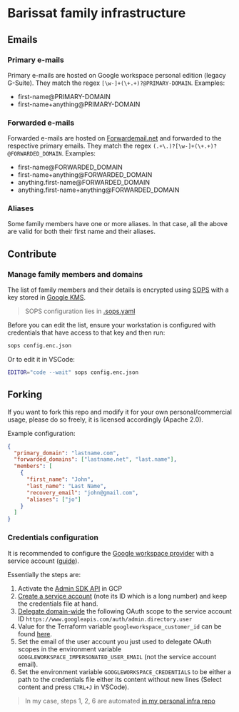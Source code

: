 # Barissat family infrastructure

## Emails

### Primary e-mails

Primary e-mails are hosted on Google workspace personal edition (legacy G-Suite). They match the regex `[\w-]+(\+.+)?@PRIMARY-DOMAIN`. Examples:

- first-name@PRIMARY-DOMAIN
- first-name+anything@PRIMARY-DOMAIN

### Forwarded e-mails

Forwarded e-mails are hosted on [Forwardemail.net](https://forwardemail.net) and forwarded to the respective primary emails. They match the regex `(.+\.)?[\w-]+(\+.+)?@FORWARDED_DOMAIN`. Examples:

- first-name@FORWARDED_DOMAIN
- first-name+anything@FORWARDED_DOMAIN
- anything.first-name@FORWARDED_DOMAIN
- anything.first-name+anything@FORWARDED_DOMAIN

### Aliases

Some family members have one or more aliases. In that case, all the above are valid for both their first name and their aliases.

## Contribute

### Manage family members and domains

The list of family members and their details is encrypted using [SOPS](https://github.com/mozilla/sops) with a key stored in [Google KMS](https://cloud.google.com/security-key-management).

> SOPS configuration lies in [.sops.yaml](.sops.yaml)

Before you can edit the list, ensure your workstation is configured with credentials that have access to that key and then run:

```sh
sops config.enc.json
```

Or to edit it in VSCode:

```sh
EDITOR="code --wait" sops config.enc.json
```

## Forking

If you want to fork this repo and modify it for your own personal/commercial usage, please do so freely, it is licensed accordingly (Apache 2.0).

Example configuration:

```json
{
  "primary_domain": "lastname.com",
  "forwarded_domains": ["lastname.net", "last.name"],
  "members": [
    {
      "first_name": "John",
      "last_name": "Last Name",
      "recovery_email": "john@gmail.com",
      "aliases": ["jo"]
    }
  ]
}
```

### Credentials configuration

It is recommended to configure the [Google workspace provider](https://registry.terraform.io/providers/hashicorp/googleworkspace/latest/docs) with a service account ([guide](https://developers.google.com/admin-sdk/directory/v1/guides/delegation#create_the_service_account_and_credentials)).

Essentially the steps are:

1. Activate the [Admin SDK API](https://console.developers.google.com/apis/api/admin.googleapis.com/overview) in GCP
2. [Create a service account](https://console.cloud.google.com/iam-admin/serviceaccounts) (note its ID which is a long number) and keep the credentials file at hand.
3. [Delegate domain-wide](https://admin.google.com/ac/owl/domainwidedelegation) the following OAuth scope to the service account ID `https://www.googleapis.com/auth/admin.directory.user`
4. Value for the Terraform variable `googleworkspace_customer_id` can be found [here](https://admin.google.com/ac/accountsettings/profile).
5. Set the email of the user account you just used to delegate OAuth scopes in the environment variable `GOOGLEWORKSPACE_IMPERSONATED_USER_EMAIL` (not the service account email).
6. Set the environment variable `GOOGLEWORKSPACE_CREDENTIALS` to be either a path to the credentials file either its content without new lines (Select content and press `CTRL+J` in VSCode).

> In my case, steps 1, 2, 6 are automated [in my personal infra repo](https://github.com/politician/romain-infra/blob/main/project_barissat-infra.tf)
